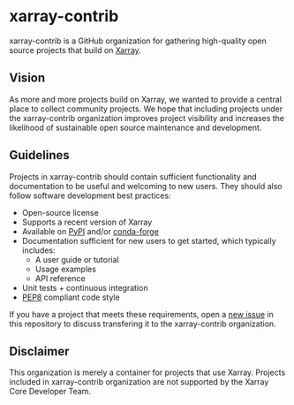 # xarray-contrib

xarray-contrib is a GitHub organization for gathering high-quality open source projects that build on [Xarray](http://xarray.pydata.org/).

## Vision

As more and more projects build on Xarray, we wanted to provide a central place to collect community projects. We hope that including projects under the xarray-contrib organization improves project visibility and increases the likelihood of sustainable open source maintenance and development.

## Guidelines

Projects in xarray-contrib should contain sufficient functionality and documentation to be useful and welcoming to new users. They should also follow software development best practices:

- Open-source license
- Supports a recent version of Xarray
- Available on [PyPI](https://pypi.org/) and/or [conda-forge](https://conda-forge.org/)
- Documentation sufficient for new users to get started, which typically includes:
    - A user guide or tutorial
    - Usage examples
    - API reference
- Unit tests + continuous integration
- [PEP8](https://www.python.org/dev/peps/pep-0008/) compliant code style

If you have a project that meets these requirements, open a [new issue](https://github.com/xarray-contrib/xarray-contrib/issues/new/choose) in this repository to discuss transfering it to the xarray-contrib organization.

## Disclaimer

This organization is merely a container for projects that use Xarray. Projects included in xarray-contrib organization are not supported by the Xarray Core Developer Team. 
